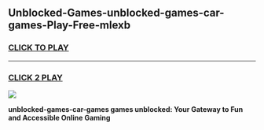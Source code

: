 
## Unblocked-Games-unblocked-games-car-games-Play-Free-mlexb
<h3>
<a href="https://premium76.site?title=unblocked-games-car-games&ref=19M">CLICK TO PLAY</a></h3>
<hr>

<h3>
<a href="https://premium76.site?title=unblocked-games-car-games&ref=19M">CLICK 2 PLAY</a>
  
</h3>

<a href="https://premium76.site?title=unblocked-games-car-games&ref=19M"><img src="https://clearcache.store/games.png"></a>


**unblocked-games-car-games games unblocked: Your Gateway to Fun and Accessible Online Gaming**
